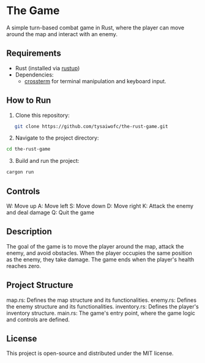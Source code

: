 # The Game

A simple turn-based combat game in Rust, where the player can move around the map and interact with an enemy.

## Requirements

- Rust (installed via [rustup](https://rustup.rs/))
- Dependencies:
  - [crossterm](https://crates.io/crates/crossterm) for terminal manipulation and keyboard input.

## How to Run

1. Clone this repository:

```bash
   git clone https://github.com/tysaiwofc/the-rust-game.git
```

2. Navigate to the project directory:

```bash
cd the-rust-game
```

3. Build and run the project:

```bash
cargon run
```

## Controls

W: Move up
A: Move left
S: Move down
D: Move right
K: Attack the enemy and deal damage
Q: Quit the game

## Description

The goal of the game is to move the player around the map, attack the enemy, and avoid obstacles. When the player occupies the same position as the enemy, they take damage. The game ends when the player's health reaches zero.

## Project Structure
map.rs: Defines the map structure and its functionalities.
enemy.rs: Defines the enemy structure and its functionalities.
inventory.rs: Defines the player's inventory structure.
main.rs: The game's entry point, where the game logic and controls are defined.

## License
This project is open-source and distributed under the MIT license.